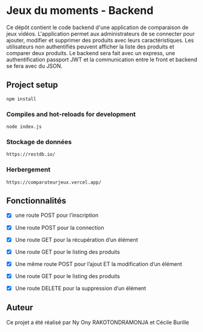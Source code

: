 # Jeux du moments - Backend

Ce dépôt contient le code backend d'une application de comparaison de jeux vidéos. L'application permet aux administrateurs de se connecter pour ajouter, modifier et supprimer des produits avec leurs caractéristiques. 
Les utilisateurs non authentifiés peuvent afficher la liste des produits et comparer deux produits.
Le backend sera fait avec un express, une authentification passport JWT et la communication entre le front et backend se fera avec du JSON.

## Project setup
```
npm install
```

### Compiles and hot-reloads for development
```
node index.js
```
### Stockage de données
```
https://restdb.io/
```

### Herbergement
```
https://comparateurjeux.vercel.app/
```


## Fonctionnalités
- [x] une route POST pour l’inscription

- [x] Une route POST pour la connection

- [x] Une route GET pour la récupération d’un élément

- [x] Une route GET pour le listing des produits

- [x] Une même route POST pour l’ajout ET la modification d’un élément

- [x] Une route GET pour le listing des produits

- [x] Une route DELETE pour la suppression d’un élément


## Auteur

Ce projet a été réalisé par Ny Ony RAKOTONDRAMONJA et Cécile Burille